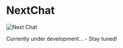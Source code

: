 # NextChat

![Next Chat](https://github.com/iruka541/NextChat/assets/135989741/df69d02e-72ca-4753-b8ea-5e3add8dffc9)

Currently under development... - Stay tuned!
